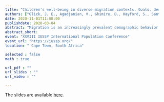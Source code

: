 ```yaml
---
title: "Children’s well-being in diverse migration contexts: Goals, design, and preliminary findings from the FAMELO project"
authors: ["Glick, J. E., Agadjanian, V., Ghimire, D., Hayford, S., Santos, C., Wilkens, N., & Yabiku, S. "]
date: 2020-11-01T11:00:00 
publishdate: 2020-03-04
abstract: "Migration is an increasingly prevalent demographic behavior that has important consequences for families and communities around the world. Families and households play a central role in shaping migration decisions; in turn, migrants can produce important economic returns to the households from which they originate. Both migration decisions and eventual remittances have important implications for children’s development and future opportunities. Yet, we know comparatively little about the dynamic role migration may play in children’s lives. A core challenge in understanding commonalities and differences in the way family migration context is linked to children’s development is the difficulty in comparing associations across studies that use different definitions of migration and different conceptualizations of children’s development. The Family Migration Context and Early Life Outcomes (FAMELO) project begins to fill these gaps by conducting comparable longitudinal surveys of children and their caregivers in households with and without migrants in three traditional sending areas: Jalisco, Mexico; Gaza, Mozambique; and Chitwan, Nepal. This paper describes the conceptual framework, preliminary field work and initial analyses of pilot data collected for the FAMELO project."
abstract_short: 
event: "XXVIII IUSSP International Population Conference"
event_url: "https://iussp.org/"
location: " Cape Town, South Africa"

selected : false
math : true

url_pdf : ""
url_slides : ""
url_video : ""

---
```

The slides are available [here]().